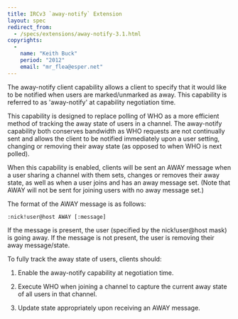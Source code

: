 ```yaml
---
title: IRCv3 `away-notify` Extension
layout: spec
redirect_from:
  - /specs/extensions/away-notify-3.1.html
copyrights:
  -
    name: "Keith Buck"
    period: "2012"
    email: "mr_flea@esper.net"
---
```

The away-notify client capability allows a client to specify that it
would like to be notified when users are marked/unmarked as away. This
capability is referred to as 'away-notify' at capability negotiation
time.

This capability is designed to replace polling of WHO as a more
efficient method of tracking the away state of users in a channel. The
away-notify capability both conserves bandwidth as WHO requests are
not continually sent and allows the client to be notified immediately
upon a user setting, changing or removing their away state (as opposed to when
WHO is next polled).

When this capability is enabled, clients will be sent an AWAY message
when a user sharing a channel with them sets, changes or removes their away
state, as well as when a user joins and has an away message set.
(Note that AWAY will not be sent for joining users with no away
message set.)

The format of the AWAY message is as follows:

    :nick!user@host AWAY [:message]

If the message is present, the user (specified by the nick!user@host
mask) is going away.  If the message is not present, the user is
removing their away message/state.

To fully track the away state of users, clients should:

1) Enable the away-notify capability at negotiation time.

2) Execute WHO when joining a channel to capture the current away
   state of all users in that channel.

3) Update state appropriately upon receiving an AWAY message.
